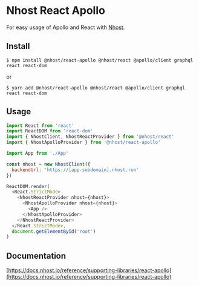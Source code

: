 # Nhost React Apollo

For easy usage of Apollo and React with [Nhost](https://nhost.io).

## Install

`$ npm install @nhost/react-apollo @nhost/react @apollo/client graphql react react-dom`

or

`$ yarn add @nhost/react-apollo @nhost/react @apollo/client graphql react react-dom`

## Usage

```js
import React from 'react'
import ReactDOM from 'react-dom'
import { NhostClient, NhostReactProvider } from '@nhost/react'
import { NhostApolloProvider } from '@nhost/react-apollo'

import App from './App'

const nhost = new NhostClient({
  backendUrl: 'https://[app-subdomain].nhost.run'
})

ReactDOM.render(
  <React.StrictMode>
    <NhostReactProvider nhost={nhost}>
      <NhostApolloProvider nhost={nhost}>
        <App />
      </NhostApolloProvider>
    </NhostReactProvider>
  </React.StrictMode>,
  document.getElementById('root')
)
```

## Documentation

[https://docs.nhost.io/reference/supporting-libraries/react-apollo](https://docs.nhost.io/reference/supporting-libraries/react-apollo)
